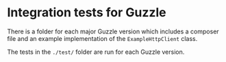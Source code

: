 Integration tests for Guzzle
============================

There is a folder for each major Guzzle version which includes a composer file and an example implementation
of the `ExampleHttpClient` class.

The tests in the `./test/` folder are run for each Guzzle version.
